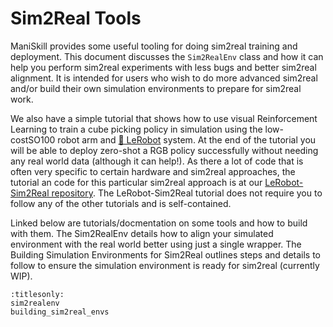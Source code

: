 # Sim2Real Tools

ManiSkill provides some useful tooling for doing sim2real training and deployment. This document discusses the `Sim2RealEnv` class and how it can help you perform sim2real experiments with less bugs and better sim2real alignment. It is intended for users who wish to do more advanced sim2real and/or build their own simulation environments to prepare for sim2real work.

We also have a simple tutorial that shows how to use visual Reinforcement Learning to train a cube picking policy in simulation using the low-costSO100 robot arm and [🤗 LeRobot](https://github.com/huggingface/lerobot) system. At the end of the tutorial you will be able to deploy zero-shot a RGB policy successfully without needing any real world data (although it can help!). As there a lot of code that is often very specific to certain hardware and sim2real approaches, the tutorial an code for this particular sim2real approach is at our [LeRobot-Sim2Real repository](https://github.com/StoneT2000/lerobot-sim2real/). The LeRobot-Sim2Real tutorial does not require you to follow any of the other tutorials and is self-contained.

Linked below are tutorials/docmentation on some tools and how to build with them. The Sim2RealEnv details how to align your simulated environment with the real world better using just a single wrapper. The Building Simulation Environments for Sim2Real outlines steps and details to follow to ensure the simulation environment is ready for sim2real (currently WIP).

```{toctree}
:titlesonly:
sim2realenv
building_sim2real_envs
```


<!-- We provide a two-part tutorial on sim2real for simple manipulation tasks. By the end of this tutorial you will learn how to build a simulation environment for training, convert it with minimal code to a real environment interface, and train a vision-based policy in simulation that can tackle real tasks from just RGB input and joint position signals. Note that this tutorial does not solve the sim2real problem, but is one approach that we have optimized and refined for accessibility and reproducibility.

```{toctree}
:titlesonly:

setup
training
```

At a high-level the approach of this tutorial is to create heavily domain randomized simulation environments that approximate the real world setting, then using reinforcement learning to train vision-based policies with fast GPU simulation+rendering in ManiSkill. This particular tutorial is mostly agnostic to the robot hardware you use but for the purposes of accessibility we will use the [🤗 LeRobot](https://github.com/huggingface/lerobot) system along with the low-cost [Koch robot arm](https://github.com/jess-moss/koch-v1-1). By the end you can deploy your robot to do zero-shot tackle tasks in the real-world! The video below shows the result, a RGB based policy trained for about 1 hour on a 4090 GPU in simulation being deployed to the real-world to pick up objects of varying sizes/colors.

<video preload="none" controls="True" width="100%" style="max-width: min(100%, 512px);" playsinline="true" poster="https://github.com/StoneT2000/paper-assets/raw/refs/heads/main/projects/mani_skill3/vision-based-sim2real/koch_arm_pickcube_eval_compressed_thumb.jpg"><source src="https://github.com/StoneT2000/paper-assets/raw/refs/heads/main/projects/mani_skill3/vision-based-sim2real/koch_arm_pickcube_eval_compressed.mp4" type="video/mp4"></video>


There is a lot of room to improve this simple sim2real approach (e.g. using a few real-world demonstrations) but we release this system and tutorial as a simple starting point for accessible sim2real manipulation research.


<!-- 
For sim2real one typically needs to align dynamics and visual data, a (still) very difficult problem. ManiSkill provides a few utilities to help minimize the amount of extra code you need to write and streamline the process of deploying policies trained in ManiSkill simulation to the real world. The approach and tools provided here in no way solve the sim2real problem, but are a step towards making it more accessible to work on sim2real transfer and address some of the problems. A recommended pre-requisite to making sim2real environments in this tutorial is to first learn how to create simulation tasks in the [custom tasks tutorial](./custom_tasks/intro.md).

We first describe at a high-level some of the features of the {py:class}`mani_skill.envs.sim2real_env.Sim2RealEnv` class that we provide that helps streamline the process of creating sim2real environments. Then the full tutorial will give examples and step-by-step instructions on how to make your own Sim2Real environments using the highly accessible / low-cost [LeRobot](https://github.com/huggingface/lerobot) system for easy robot/sensor setups. Coming soon will also include simple RGB-based sim2real deployment of policies trained with RL entirely in simulation (a demo showcase of that is [in the demo gallery](../demos/gallery.md#vision-based-zero-shot-sim2real-manipulation) if you are interested). -->


